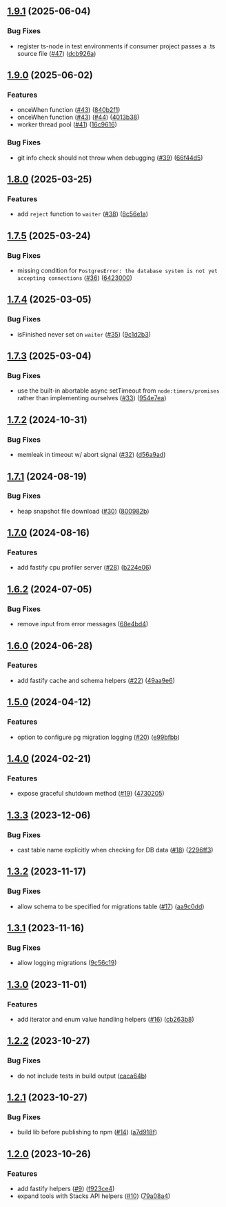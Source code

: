 ## [1.9.1](https://github.com/hirosystems/api-toolkit/compare/v1.9.0...v1.9.1) (2025-06-04)


### Bug Fixes

* register ts-node in test environments if consumer project passes a .ts source file ([#47](https://github.com/hirosystems/api-toolkit/issues/47)) ([dcb926a](https://github.com/hirosystems/api-toolkit/commit/dcb926ae6388b3fee4a3ecf039628f08a67727a2))

## [1.9.0](https://github.com/hirosystems/api-toolkit/compare/v1.8.0...v1.9.0) (2025-06-02)


### Features

* onceWhen function ([#43](https://github.com/hirosystems/api-toolkit/issues/43)) ([840b2f1](https://github.com/hirosystems/api-toolkit/commit/840b2f1d9378762db7985bbf9f06bb49b78a5b8e))
* onceWhen function ([#43](https://github.com/hirosystems/api-toolkit/issues/43)) ([#44](https://github.com/hirosystems/api-toolkit/issues/44)) ([4013b38](https://github.com/hirosystems/api-toolkit/commit/4013b38fbf17840eb905830c35469e12eb8e3670))
* worker thread pool ([#41](https://github.com/hirosystems/api-toolkit/issues/41)) ([16c9616](https://github.com/hirosystems/api-toolkit/commit/16c96167eb50fb3cb19183b57cf0231daaa905f1))


### Bug Fixes

* git info check should not throw when debugging ([#39](https://github.com/hirosystems/api-toolkit/issues/39)) ([66f44d5](https://github.com/hirosystems/api-toolkit/commit/66f44d57cd99fda8242135a80e13d0058caf3ab5))

## [1.8.0](https://github.com/hirosystems/api-toolkit/compare/v1.7.5...v1.8.0) (2025-03-25)


### Features

* add `reject` function to `waiter` ([#38](https://github.com/hirosystems/api-toolkit/issues/38)) ([8c56e1a](https://github.com/hirosystems/api-toolkit/commit/8c56e1aabbac026ba18ca3f8792394bd654aa5e6))

## [1.7.5](https://github.com/hirosystems/api-toolkit/compare/v1.7.4...v1.7.5) (2025-03-24)


### Bug Fixes

* missing condition for `PostgresError: the database system is not yet accepting connections` ([#36](https://github.com/hirosystems/api-toolkit/issues/36)) ([6423000](https://github.com/hirosystems/api-toolkit/commit/6423000fe9d3cb9424179076ae50e487d7facf38))

## [1.7.4](https://github.com/hirosystems/api-toolkit/compare/v1.7.3...v1.7.4) (2025-03-05)


### Bug Fixes

* isFinished never set on `waiter` ([#35](https://github.com/hirosystems/api-toolkit/issues/35)) ([9c1d2b3](https://github.com/hirosystems/api-toolkit/commit/9c1d2b3dcd6519e46324a56df83da2ebb6cc53e5))

## [1.7.3](https://github.com/hirosystems/api-toolkit/compare/v1.7.2...v1.7.3) (2025-03-04)


### Bug Fixes

* use the built-in abortable async setTimeout from `node:timers/promises` rather than implementing ourselves ([#33](https://github.com/hirosystems/api-toolkit/issues/33)) ([954e7ea](https://github.com/hirosystems/api-toolkit/commit/954e7eaf47f747a6666e3d1884cf353ab0086f32))

## [1.7.2](https://github.com/hirosystems/api-toolkit/compare/v1.7.1...v1.7.2) (2024-10-31)


### Bug Fixes

* memleak in timeout w/ abort signal ([#32](https://github.com/hirosystems/api-toolkit/issues/32)) ([d56a9ad](https://github.com/hirosystems/api-toolkit/commit/d56a9ad24f9850be3c372769b9486b71a85f4ae3))

## [1.7.1](https://github.com/hirosystems/api-toolkit/compare/v1.7.0...v1.7.1) (2024-08-19)


### Bug Fixes

* heap snapshot file download ([#30](https://github.com/hirosystems/api-toolkit/issues/30)) ([800982b](https://github.com/hirosystems/api-toolkit/commit/800982b23393946af6c3017063506be1bb4e46df))

## [1.7.0](https://github.com/hirosystems/api-toolkit/compare/v1.6.2...v1.7.0) (2024-08-16)


### Features

* add fastify cpu profiler server ([#28](https://github.com/hirosystems/api-toolkit/issues/28)) ([b224e06](https://github.com/hirosystems/api-toolkit/commit/b224e0673f09b71d52b8506f487c91aa60afdce5))

## [1.6.2](https://github.com/hirosystems/api-toolkit/compare/v1.6.1...v1.6.2) (2024-07-05)


### Bug Fixes

* remove input from error messages ([68e4bd4](https://github.com/hirosystems/api-toolkit/commit/68e4bd461fa4b270929fef5979c87dd83940a94d))

## [1.6.0](https://github.com/hirosystems/api-toolkit/compare/v1.5.0...v1.6.0) (2024-06-28)


### Features

* add fastify cache and schema helpers ([#22](https://github.com/hirosystems/api-toolkit/issues/22)) ([49aa9e6](https://github.com/hirosystems/api-toolkit/commit/49aa9e69c595490cc88a4044245bf0a00313734a))

## [1.5.0](https://github.com/hirosystems/api-toolkit/compare/v1.4.0...v1.5.0) (2024-04-12)


### Features

* option to configure pg migration logging ([#20](https://github.com/hirosystems/api-toolkit/issues/20)) ([e99bfbb](https://github.com/hirosystems/api-toolkit/commit/e99bfbb316f7d3d097bd922013f2e14fef9739f3))

## [1.4.0](https://github.com/hirosystems/api-toolkit/compare/v1.3.3...v1.4.0) (2024-02-21)


### Features

* expose graceful shutdown method ([#19](https://github.com/hirosystems/api-toolkit/issues/19)) ([4730205](https://github.com/hirosystems/api-toolkit/commit/4730205c22e2d747c4cc24ffdcbe5bf7889f223a))

## [1.3.3](https://github.com/hirosystems/api-toolkit/compare/v1.3.2...v1.3.3) (2023-12-06)


### Bug Fixes

* cast table name explicitly when checking for DB data ([#18](https://github.com/hirosystems/api-toolkit/issues/18)) ([2296ff3](https://github.com/hirosystems/api-toolkit/commit/2296ff373ca0fc8e04b4d3e37a0a59307097b10e))

## [1.3.2](https://github.com/hirosystems/api-toolkit/compare/v1.3.1...v1.3.2) (2023-11-17)


### Bug Fixes

* allow schema to be specified for migrations table ([#17](https://github.com/hirosystems/api-toolkit/issues/17)) ([aa9c0dd](https://github.com/hirosystems/api-toolkit/commit/aa9c0dd91acfbbf57ba671df0c0ecaacd0a8ea5e))

## [1.3.1](https://github.com/hirosystems/api-toolkit/compare/v1.3.0...v1.3.1) (2023-11-16)


### Bug Fixes

* allow logging migrations ([9c56c19](https://github.com/hirosystems/api-toolkit/commit/9c56c19377e9b1f85d0f41eb6992083cabf8e9b2))

## [1.3.0](https://github.com/hirosystems/api-toolkit/compare/v1.2.2...v1.3.0) (2023-11-01)


### Features

* add iterator and enum value handling helpers ([#16](https://github.com/hirosystems/api-toolkit/issues/16)) ([cb263b8](https://github.com/hirosystems/api-toolkit/commit/cb263b801270147257243a7fa079f0c84115bc8d))

## [1.2.2](https://github.com/hirosystems/api-toolkit/compare/v1.2.1...v1.2.2) (2023-10-27)


### Bug Fixes

* do not include tests in build output ([caca64b](https://github.com/hirosystems/api-toolkit/commit/caca64be639741b489c2447d7609b4d91539a494))

## [1.2.1](https://github.com/hirosystems/api-toolkit/compare/v1.2.0...v1.2.1) (2023-10-27)


### Bug Fixes

* build lib before publishing to npm ([#14](https://github.com/hirosystems/api-toolkit/issues/14)) ([a7d918f](https://github.com/hirosystems/api-toolkit/commit/a7d918f5b2a9a4f9ca36b83bfd7b82ac4504a670))

## [1.2.0](https://github.com/hirosystems/api-toolkit/compare/v1.1.0...v1.2.0) (2023-10-26)


### Features

* add fastify helpers ([#9](https://github.com/hirosystems/api-toolkit/issues/9)) ([f923ce4](https://github.com/hirosystems/api-toolkit/commit/f923ce4a741665ef0ece8339694d03e2dae54338))
* expand tools with Stacks API helpers ([#10](https://github.com/hirosystems/api-toolkit/issues/10)) ([79a08a4](https://github.com/hirosystems/api-toolkit/commit/79a08a4417b65981878d31b7f13a5dfacf591e15))
